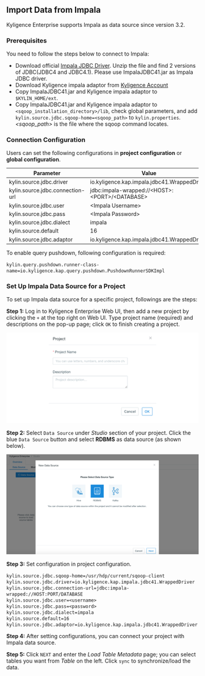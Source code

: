## Import Data from Impala

Kyligence Enterprise supports Impala as data source since version 3.2. 



### Prerequisites

You need to follow the steps below to connect to Impala:

- Download official [Impala JDBC Driver](https://www.cloudera.com/downloads/connectors/impala/jdbc/2-6-4.html).  Unzip the file and find 2 versions of JDBC(JDBC4 and JDBC4.1). Please use ImpalaJDBC41.jar as Impala JDBC driver.
- Download Kyligence impala adaptor from [Kyligence Account](http://download.kyligence.io/#/addons)
- Copy ImpalaJDBC41.jar and Kyligence impala adaptor to `$KYLIN_HOME/ext`. 
- Copy ImpalaJDBC41.jar and Kyligence impala adaptor to `<sqoop_installation_directory>/lib`, check global parameters, and add `kylin.source.jdbc.sqoop-home=<sqoop_path>` to `kylin.properties`. *<sqoop_path>* is the file where the sqoop command locates.



### Connection Configuration

Users can set the following configurations in **project configuration** or **global configuration**.

| Parameter                        | Value                                                        |
| -------------------------------- | ------------------------------------------------------------ |
| kylin.source.jdbc.driver         | io.kyligence.kap.impala.jdbc41.WrappedDriver                 |
| kylin.source.jdbc.connection-url | jdbc:impala-wrapped://&lt;HOST&gt;:&lt;PORT&gt;/&lt;DATABASE&gt; |
| kylin.source.jdbc.user           | &lt;Impala Username&gt;                                      |
| kylin.source.jdbc.pass           | &lt;Impala Password&gt;                                      |
| kylin.source.jdbc.dialect        | impala                                                       |
| kylin.source.default             | 16                                                           |
| kylin.source.jdbc.adaptor        | io.kyligence.kap.impala.jdbc41.WrappedDriver                 |

To enable query pushdown, following configuration is required:

```properties
kylin.query.pushdown.runner-class-name=io.kyligence.kap.query.pushdown.PushdownRunnerSDKImpl
```



### Set Up Impala Data Source for a Project

To set up Impala data source for a specific project, followings are the steps:

**Step 1:** Log in to Kyligence Enterprise Web UI, then add a new project by clicking the `+` at the top right on Web UI. Type project name (required) and descriptions on the pop-up page; click `OK` to finish creating a project.

![Create project](images/dataimport_1.png)



**Step 2:** Select `Data Source` under *Studio* section of your project. Click the blue `Data Source` button and select **RDBMS** as data source (as shown below).

![Select Data Source](images/rdbms_import2.en.png)

**Step 3:** Set configuration in project configuration.

```properties
kylin.source.jdbc.sqoop-home=/usr/hdp/current/sqoop-client
kylin.source.jdbc.driver=io.kyligence.kap.impala.jdbc41.WrappedDriver
kylin.source.jdbc.connection-url=jdbc:impala-wrapped://HOST:PORT/DATABASE
kylin.source.jdbc.user=<username>
kylin.source.jdbc.pass=<password>
kylin.source.jdbc.dialect=impala
kylin.source.default=16
kylin.source.jdbc.adaptor=io.kyligence.kap.impala.jdbc41.WrappedDriver
```

**Step 4:** After setting configurations, you can connect your project with Impala data source.

**Step 5:** Click `NEXT` and enter the *Load Table Metadata* page; you can select tables you want from *Table* on the left. Click `sync` to synchronize/load the data. 
